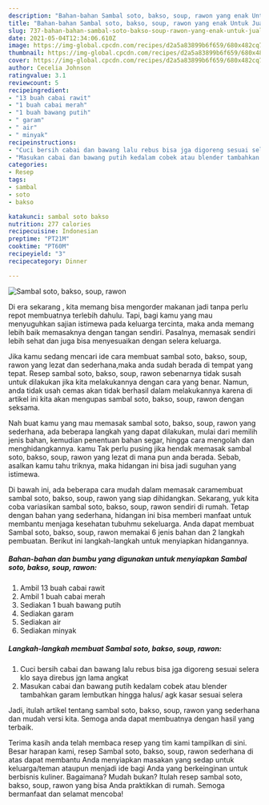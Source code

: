 ```yaml
---
description: "Bahan-bahan Sambal soto, bakso, soup, rawon yang enak Untuk Jualan"
title: "Bahan-bahan Sambal soto, bakso, soup, rawon yang enak Untuk Jualan"
slug: 737-bahan-bahan-sambal-soto-bakso-soup-rawon-yang-enak-untuk-jualan
date: 2021-05-04T12:34:06.610Z
image: https://img-global.cpcdn.com/recipes/d2a5a83899b6f659/680x482cq70/sambal-soto-bakso-soup-rawon-foto-resep-utama.jpg
thumbnail: https://img-global.cpcdn.com/recipes/d2a5a83899b6f659/680x482cq70/sambal-soto-bakso-soup-rawon-foto-resep-utama.jpg
cover: https://img-global.cpcdn.com/recipes/d2a5a83899b6f659/680x482cq70/sambal-soto-bakso-soup-rawon-foto-resep-utama.jpg
author: Cecelia Johnson
ratingvalue: 3.1
reviewcount: 5
recipeingredient:
- "13 buah cabai rawit"
- "1 buah cabai merah"
- "1 buah bawang putih"
- " garam"
- " air"
- " minyak"
recipeinstructions:
- "Cuci bersih cabai dan bawang lalu rebus bisa jga digoreng sesuai selera klo saya direbus jgn lama angkat"
- "Masukan cabai dan bawang putih kedalam cobek atau blender tambahkan garam lembutkan hingga halus/ agk kasar sesuai selera"
categories:
- Resep
tags:
- sambal
- soto
- bakso

katakunci: sambal soto bakso 
nutrition: 277 calories
recipecuisine: Indonesian
preptime: "PT21M"
cooktime: "PT60M"
recipeyield: "3"
recipecategory: Dinner

---
```



![Sambal soto, bakso, soup, rawon](https://img-global.cpcdn.com/recipes/d2a5a83899b6f659/680x482cq70/sambal-soto-bakso-soup-rawon-foto-resep-utama.jpg)

Di era  sekarang , kita memang bisa mengorder makanan jadi tanpa perlu repot membuatnya terlebih dahulu. Tapi, bagi kamu yang mau menyuguhkan sajian istimewa pada keluarga tercinta, maka anda memang lebih baik memasaknya dengan tangan sendiri. Pasalnya, memasak sendiri lebih sehat dan juga bisa menyesuaikan dengan selera keluarga.

Jika kamu sedang mencari ide cara membuat sambal soto, bakso, soup, rawon yang lezat dan sederhana,maka anda sudah berada di tempat yang tepat. Resep sambal soto, bakso, soup, rawon  sebenarnya tidak susah untuk dilakukan jika kita melakukannya dengan cara yang benar. Namun, anda tidak usah cemas akan tidak berhasil dalam melakukannya 
karena di artikel ini kita akan mengupas sambal soto, bakso, soup, rawon dengan seksama.  



Nah buat kamu yang mau memasak sambal soto, bakso, soup, rawon yang sederhana, ada beberapa langkah yang dapat dilakukan, mulai dari memilih jenis bahan, kemudian penentuan bahan segar, hingga cara mengolah dan menghidangkannya. kamu Tak perlu pusing jika hendak memasak sambal soto, bakso, soup, rawon yang lezat di mana pun anda berada. Sebab, asalkan kamu  tahu triknya, maka hidangan ini bisa jadi suguhan yang istimewa.

Di bawah ini, ada beberapa cara mudah dalam memasak caramembuat sambal soto, bakso, soup, rawon yang siap dihidangkan. Sekarang, yuk kita coba variasikan sambal soto, bakso, soup, rawon sendiri di rumah. Tetap dengan bahan yang sederhana, hidangan ini bisa memberi manfaat untuk membantu menjaga kesehatan tubuhmu sekeluarga. Anda dapat membuat Sambal soto, bakso, soup, rawon memakai 6 jenis bahan dan 2 langkah pembuatan. Berikut ini langkah-langkah untuk menyiapkan hidangannya.

<!--inarticleads1-->

##### Bahan-bahan dan bumbu yang digunakan untuk menyiapkan Sambal soto, bakso, soup, rawon:

1. Ambil 13 buah cabai rawit
1. Ambil 1 buah cabai merah
1. Sediakan 1 buah bawang putih
1. Sediakan  garam
1. Sediakan  air
1. Sediakan  minyak




<!--inarticleads2-->

##### Langkah-langkah membuat Sambal soto, bakso, soup, rawon:

1. Cuci bersih cabai dan bawang lalu rebus bisa jga digoreng sesuai selera klo saya direbus jgn lama angkat
1. Masukan cabai dan bawang putih kedalam cobek atau blender tambahkan garam lembutkan hingga halus/ agk kasar sesuai selera




Jadi, itulah artikel tentang  sambal soto, bakso, soup, rawon  yang sederhana dan mudah versi kita. Semoga anda dapat membuatnya dengan hasil yang terbaik. 

Terima kasih anda telah membaca resep yang tim kami tampilkan di sini. Besar harapan kami, resep  Sambal soto, bakso, soup, rawon sederhana di atas dapat membantu Anda menyiapkan masakan yang sedap untuk keluarga/teman ataupun menjadi ide bagi Anda yang berkeinginan untuk berbisnis kuliner. Bagaimana? Mudah bukan? Itulah resep sambal soto, bakso, soup, rawon yang bisa Anda praktikkan di rumah. Semoga bermanfaat dan selamat mencoba!

